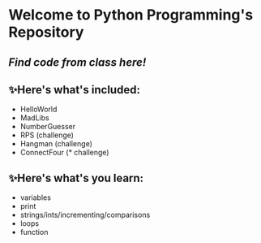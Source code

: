 # Welcome to Python Programming's Repository
## _Find code from class here!_


## ✨Here's what's included:
- HelloWorld
- MadLibs
- NumberGuesser
- RPS (challenge)
- Hangman (challenge)
- ConnectFour (* challenge)

## ✨Here's what's you learn:
- variables
- print
- strings/ints/incrementing/comparisons
- loops
- function